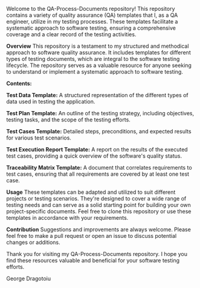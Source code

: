 Welcome to the QA-Process-Documents repository! This repository contains a variety of quality assurance (QA) templates that I, as a QA engineer, utilize in my testing processes. These templates facilitate a systematic approach to software testing, ensuring a comprehensive coverage and a clear record of the testing activities.

**Overview**
This repository is a testament to my structured and methodical approach to software quality assurance. It includes templates for different types of testing documents, which are integral to the software testing lifecycle. The repository serves as a valuable resource for anyone seeking to understand or implement a systematic approach to software testing.

**Contents:**

**Test Data Template:** A structured representation of the different types of data used in testing the application.

**Test Plan Template:** An outline of the testing strategy, including objectives, testing tasks, and the scope of the testing efforts.

**Test Cases Template:** Detailed steps, preconditions, and expected results for various test scenarios.

**Test Execution Report Template:** A report on the results of the executed test cases, providing a quick overview of the software's quality status.

**Traceability Matrix Template:** A document that correlates requirements to test cases, ensuring that all requirements are covered by at least one test case.

**Usage**
These templates can be adapted and utilized to suit different projects or testing scenarios. They're designed to cover a wide range of testing needs and can serve as a solid starting point for building your own project-specific documents. Feel free to clone this repository or use these templates in accordance with your requirements.

**Contribution**
Suggestions and improvements are always welcome. Please feel free to make a pull request or open an issue to discuss potential changes or additions.

Thank you for visiting my QA-Process-Documents repository. I hope you find these resources valuable and beneficial for your software testing efforts.

George Dragotoiu
